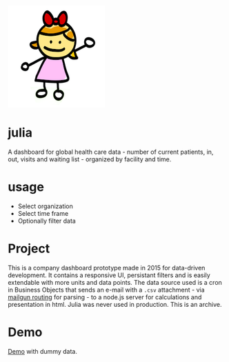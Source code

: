 ![julia](/julia.png?raw=true)

# julia
A dashboard for global health care data - number of current patients, in, out, visits and waiting list - organized by facility and time.

# usage
- Select organization
- Select time frame
- Optionally filter data

# Project
This is a company dashboard prototype made in 2015 for data-driven development. It contains a responsive UI, persistant filters and is easily extendable with more units and data points. The data source used is a cron in Business Objects that sends an e-mail with a `.csv` attachment - via [mailgun routing](https://www.mailgun.com/inbound-routing) for parsing - to a node.js server for calculations and presentation in html. Julia was never used in production. This is an archive.

# Demo
[Demo](http://s.codepen.io/KarlPokus/debug/2ed99feba84c215d2e943419be8b9c4e) with dummy data.
